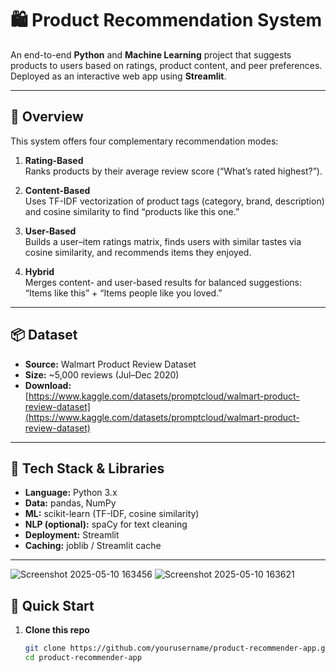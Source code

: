 # 🛍️ Product Recommendation System

An end-to-end **Python** and **Machine Learning** project that suggests products to users based on ratings, product content, and peer preferences. Deployed as an interactive web app using **Streamlit**.

---

## 📖 Overview

This system offers four complementary recommendation modes:

1. **Rating-Based**  
   Ranks products by their average review score (“What’s rated highest?”).

2. **Content-Based**  
   Uses TF-IDF vectorization of product tags (category, brand, description) and cosine similarity to find “products like this one.”

3. **User-Based**  
   Builds a user–item ratings matrix, finds users with similar tastes via cosine similarity, and recommends items they enjoyed.

4. **Hybrid**  
   Merges content- and user-based results for balanced suggestions: “Items like this” + “Items people like you loved.”

---

## 📦 Dataset

- **Source:** Walmart Product Review Dataset  
- **Size:** ~5,000 reviews (Jul–Dec 2020)  
- **Download:**  
  [https://www.kaggle.com/datasets/promptcloud/walmart-product-review-dataset](https://www.kaggle.com/datasets/promptcloud/walmart-product-review-dataset)  

---

## 🧰 Tech Stack & Libraries

- **Language:** Python 3.x  
- **Data:** pandas, NumPy  
- **ML:** scikit-learn (TF-IDF, cosine similarity)  
- **NLP (optional):** spaCy for text cleaning  
- **Deployment:** Streamlit  
- **Caching:** joblib / Streamlit cache  

---


![Screenshot 2025-05-10 163456](https://github.com/user-attachments/assets/2193739d-430a-40f5-b180-96fb10d69214)
![Screenshot 2025-05-10 163621](https://github.com/user-attachments/assets/5cb00fbd-0ac3-465c-96a0-2d2255865b81)


## 🚀 Quick Start

1. **Clone this repo**  
   ```bash
   git clone https://github.com/yourusername/product-recommender-app.git
   cd product-recommender-app
